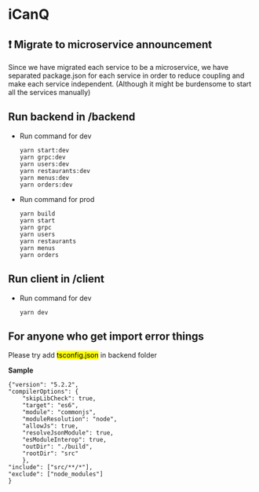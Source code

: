 ﻿# iCanQ

## :exclamation: **Migrate to microservice announcement**

Since we have migrated each service to be a microservice, we have separated package.json for each service in order to reduce coupling and make each service independent. (Although it might be burdensome to start all the services manually)

## Run backend in /backend

- Run command for dev
  ```
  yarn start:dev
  yarn grpc:dev
  yarn users:dev
  yarn restaurants:dev
  yarn menus:dev
  yarn orders:dev
  ```
- Run command for prod
  ```
  yarn build
  yarn start
  yarn grpc
  yarn users
  yarn restaurants
  yarn menus
  yarn orders
  ```

## Run client in /client

- Run command for dev
  ```
  yarn dev
  ```

## **For anyone who get import error things**

Please try add <mark>tsconfig.json</mark> in backend folder

**Sample**

    {"version": "5.2.2",
    "compilerOptions": {
        "skipLibCheck": true,
        "target": "es6",
        "module": "commonjs",
        "moduleResolution": "node",
        "allowJs": true,
        "resolveJsonModule": true,
        "esModuleInterop": true,
        "outDir": "./build",
        "rootDir": "src"
        },
    "include": ["src/**/*"],
    "exclude": ["node_modules"]
    }

